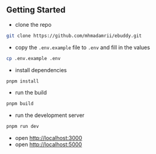 ## Getting Started

- clone the repo

```bash
git clone https://github.com/mhmadamrii/ebuddy.git
```

- copy the `.env.example` file to `.env` and fill in the values

```bash
cp .env.example .env
```

- install dependencies

```bash
pnpm install
```

- run the build

```bash
pnpm build
```

- run the development server

```bash
pnpm run dev
```

- open [http://localhost:3000](http://localhost:3000)
- open [http://localhost:5000](http://localhost:5000)
